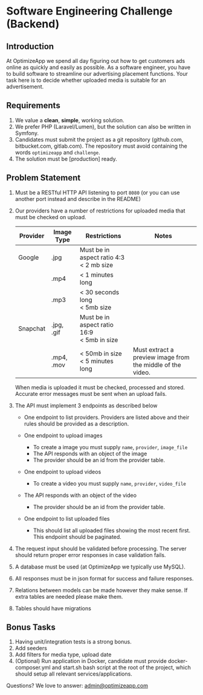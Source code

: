 # Software Engineering Challenge (Backend)

## Introduction

At OptimizeApp we spend all day figuring out how to get customers ads online as quickly and easily as possible. As a software engineer, you have to build software to streamline our advertising placement functions. Your task here is to decide whether uploaded media is suitable for an advertisement.

## Requirements

1. We value a **clean**, **simple**, working solution.
2. We prefer PHP (Laravel/Lumen), but the solution can also be written in Symfony.
3. Candidates must submit the project as a git repository (github.com, bitbucket.com, gitlab.com). The repository must avoid containing the words `optimizeapp` and `challenge`.
4. The solution must be [production] ready.

## Problem Statement

1. Must be a RESTful HTTP API listening to port `8080` (or you can use another port instead and describe in the README)

2. Our providers have a number of restrictions for uploaded media that must be checked on upload.

    | Provider | Image Type | Restrictions                                     | Notes                                                      |
    | -------- | ---------- | ------------------------------------------------ | ---------------------------------------------------------- |
    | Google   | .jpg       | Must be in aspect ratio 4:3 <br />< 2 mb size    |                                                            |
    |          | .mp4       | < 1 minutes long                                 |                                                            |
    |          | .mp3       | < 30 seconds long<br />< 5mb size                |                                                            |
    | Snapchat | .jpg, .gif | Must be in aspect ratio 16:9 <br />< 5mb in size |                                                            |
    |          | .mp4, .mov | < 50mb in size<br />< 5 minutes long             | Must extract a preview image from the middle of the video. |

    When media is uploaded it must be checked, processed and stored. Accurate error messages must be sent when an upload fails.

3. The API must implement 3 endpoints as described below
    - One endpoint to list providers. Providers are listed above and their rules should be provided as a description.
    - One endpoint to upload images
        - To create a image you must supply `name`, `provider`, `image_file`
        - The API responds with an object of the image
        - The provider should be an id from the provider table.

    -	One endpoint to upload videos
    	-	To create a video you must supply `name`, `provider`, `video_file`
    -	The API responds with an object of the video
    	-	The provider should be an id from the provider table.

    - One endpoint to list uploaded files
      - This should list all uploaded files showing the most recent first. This endpoint should be paginated.

4. The request input should be validated before processing. The server should return proper error responses in case validation fails.

5. A database must be used (at OptimizeApp we typically use MySQL).

6. All responses must be in json format for success and failure responses.

7. Relations between models can be made however they make sense. If extra tables are needed please make them.

8. Tables should have migrations

## Bonus Tasks
1. Having unit/integration tests is a strong bonus.
2. Add seeders
3. Add filters for media type, upload date
4. (Optional) Run application in Docker, candidate must provide docker-composer.yml and start.sh bash script at the root of the project, which should setup all relevant services/applications.


Questions? We love to answer: admin@optimizeapp.com
